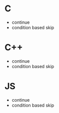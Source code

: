 # C
- continue
- condition based skip
# C++
- continue
- condition based skip
# JS
- continue
- condition based skip
